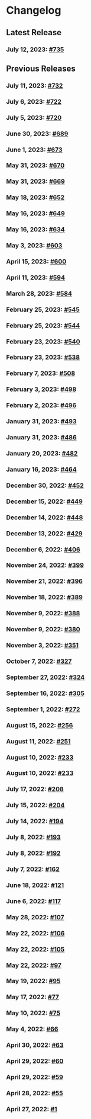 # Changelog


## Latest Release
### July 12, 2023: [#735](/.changelog/pr-735.mdx)


## Previous Releases
### July 11, 2023: [#732](/.changelog/pr-732.mdx)
### July 6, 2023: [#722](/.changelog/pr-722.mdx)
### July 5, 2023: [#720](/.changelog/pr-720.mdx)
### June 30, 2023: [#689](/.changelog/pr-689.mdx)
### June 1, 2023: [#673](/.changelog/pr-673.mdx)
### May 31, 2023: [#670](/.changelog/pr-670.mdx)
### May 31, 2023: [#669](/.changelog/pr-669.mdx)
### May 18, 2023: [#652](/.changelog/pr-652.mdx)
### May 16, 2023: [#649](/.changelog/pr-649.mdx)
### May 16, 2023: [#634](/.changelog/pr-634.mdx)
### May 3, 2023: [#603](/.changelog/pr-603.mdx)
### April 15, 2023: [#600](/.changelog/pr-600.mdx)
### April 11, 2023: [#594](/.changelog/pr-594.mdx)
### March 28, 2023: [#584](/.changelog/pr-584.mdx)
### February 25, 2023: [#545](/.changelog/pr-545.mdx)
### February 25, 2023: [#544](/.changelog/pr-544.mdx)
### February 23, 2023: [#540](/.changelog/pr-540.mdx)
### February 23, 2023: [#538](/.changelog/pr-538.mdx)
### February 7, 2023: [#508](/.changelog/pr-508.mdx)
### February 3, 2023: [#498](/.changelog/pr-498.mdx)
### February 2, 2023: [#496](/.changelog/pr-496.mdx)
### January 31, 2023: [#493](/.changelog/pr-493.mdx)
### January 31, 2023: [#486](/.changelog/pr-486.mdx)
### January 20, 2023: [#482](/.changelog/pr-482.mdx)
### January 16, 2023: [#464](/.changelog/pr-464.mdx)
### December 30, 2022: [#452](/.changelog/pr-452.mdx)
### December 15, 2022: [#449](/.changelog/pr-449.mdx)
### December 14, 2022: [#448](/.changelog/pr-448.mdx)
### December 13, 2022: [#429](/.changelog/pr-429.mdx)
### December 6, 2022: [#406](/.changelog/pr-406.mdx)
### November 24, 2022: [#399](/.changelog/pr-399.mdx)
### November 21, 2022: [#396](/.changelog/pr-396.mdx)
### November 18, 2022: [#389](/.changelog/pr-389.mdx)
### November 9, 2022: [#388](/.changelog/pr-388.mdx)
### November 9, 2022: [#380](/.changelog/pr-380.mdx)
### November 3, 2022: [#351](/.changelog/pr-351.mdx)
### October 7, 2022: [#327](/.changelog/pr-327.mdx)
### September 27, 2022: [#324](/.changelog/pr-324.mdx)
### September 16, 2022: [#305](/.changelog/pr-305.mdx)
### September 1, 2022: [#272](/.changelog/pr-272.mdx)
### August 15, 2022: [#256](/.changelog/pr-256.mdx)
### August 11, 2022: [#251](/.changelog/pr-251.mdx)
### August 10, 2022: [#233](/.changelog/pr-233.mdx)
### August 10, 2022: [#233](/.changelog/pr-233.mdx)
### July 17, 2022: [#208](/.changelog/pr-208.mdx)
### July 15, 2022: [#204](/.changelog/pr-204.mdx)
### July 14, 2022: [#194](/.changelog/pr-194.mdx)
### July 8, 2022: [#193](/.changelog/pr-193.mdx)
### July 8, 2022: [#192](/.changelog/pr-192.mdx)
### July 7, 2022: [#162](/.changelog/pr-162.mdx)
### June 18, 2022: [#121](/.changelog/pr-121.mdx)
### June 6, 2022: [#117](/.changelog/pr-117.mdx)
### May 28, 2022: [#107](/.changelog/pr-107.mdx)
### May 22, 2022: [#106](/.changelog/pr-106.mdx)
### May 22, 2022: [#105](/.changelog/pr-105.mdx)
### May 22, 2022: [#97](/.changelog/pr-97.mdx)
### May 19, 2022: [#95](/.changelog/pr-95.mdx)
### May 17, 2022: [#77](/.changelog/pr-77.mdx)
### May 10, 2022: [#75](/.changelog/pr-75.mdx)
### May 4, 2022: [#66](/.changelog/pr-66.mdx)
### April 30, 2022: [#63](/.changelog/pr-63.mdx)
### April 29, 2022: [#60](/.changelog/pr-60.mdx)
### April 29, 2022: [#59](/.changelog/pr-59.mdx)
### April 28, 2022: [#55](/.changelog/pr-55.mdx)
### April 27, 2022: [#1](/.changelog/pr-1.mdx)